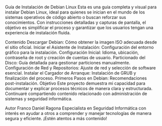 Guía de Instalación de Debian Linux
Esta es una guía completa y visual para instalar Debian Linux, ideal para quienes se inician en el mundo de los sistemas operativos de código abierto o buscan reforzar sus conocimientos. Con instrucciones detalladas y capturas de pantalla, el objetivo es simplificar el proceso y garantizar que los usuarios tengan una experiencia de instalación fluida.

Contenido
Descargar Debian: Cómo obtener la imagen ISO adecuada desde el sitio oficial.
Iniciar el Asistente de Instalación: Configuración del entorno gráfico para la instalación.
Configuración Inicial: Idioma, ubicación, contraseña de root y creación de cuentas de usuario.
Particionado del Disco: Guía detallada para gestionar particiones manualmente.
Configuración de Red y Repositorios: Ajuste de red y selección de software esencial.
Instalar el Cargador de Arranque: Instalación de GRUB y finalización del proceso.
Primeros Pasos en Debian: Recomendaciones post-instalación.
Objetivo
Este proyecto demuestra mi capacidad para documentar y explicar procesos técnicos de manera clara y estructurada. Continuaré compartiendo contenido relacionado con administración de sistemas y seguridad informática.

Autor
Franco Daniel Ragona
Especialista en Seguridad Informática con interés en ayudar a otros a comprender y manejar tecnologías de manera segura y eficiente. ¡Estén atentos a más contenido!
